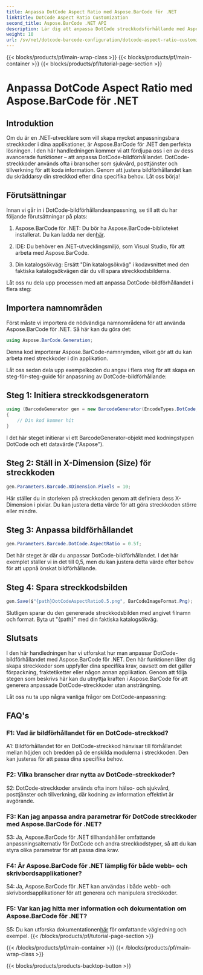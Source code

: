 ```yaml
---
title: Anpassa DotCode Aspect Ratio med Aspose.BarCode för .NET
linktitle: DotCode Aspect Ratio Customization
second_title: Aspose.BarCode .NET API
description: Lär dig att anpassa DotCode streckkodsförhållande med Aspose.BarCode för .NET. Skapa skräddarsydda streckkoder för dina applikationer utan ansträngning.
weight: 10
url: /sv/net/dotcode-barcode-configuration/dotcode-aspect-ratio-customization/
---
```


{{< blocks/products/pf/main-wrap-class >}}
{{< blocks/products/pf/main-container >}}
{{< blocks/products/pf/tutorial-page-section >}}

# Anpassa DotCode Aspect Ratio med Aspose.BarCode för .NET

## Introduktion

Om du är en .NET-utvecklare som vill skapa mycket anpassningsbara streckkoder i dina applikationer, är Aspose.BarCode för .NET den perfekta lösningen. I den här handledningen kommer vi att fördjupa oss i en av dess avancerade funktioner – att anpassa DotCode-bildförhållandet. DotCode-streckkoder används ofta i branscher som sjukvård, posttjänster och tillverkning för att koda information. Genom att justera bildförhållandet kan du skräddarsy din streckkod efter dina specifika behov. Låt oss börja!

## Förutsättningar

Innan vi går in i DotCode-bildförhållandeanpassning, se till att du har följande förutsättningar på plats:

1.  Aspose.BarCode för .NET: Du bör ha Aspose.BarCode-biblioteket installerat. Du kan ladda ner den[här](https://releases.aspose.com/barcode/net/).

2. IDE: Du behöver en .NET-utvecklingsmiljö, som Visual Studio, för att arbeta med Aspose.BarCode.

3. Din katalogsökväg: Ersätt "Din katalogsökväg" i kodavsnittet med den faktiska katalogsökvägen där du vill spara streckkodsbilderna.

Låt oss nu dela upp processen med att anpassa DotCode-bildförhållandet i flera steg:

## Importera namnområden

Först måste vi importera de nödvändiga namnområdena för att använda Aspose.BarCode för .NET. Så här kan du göra det:

```csharp
using Aspose.BarCode.Generation;
```

Denna kod importerar Aspose.BarCode-namnrymden, vilket gör att du kan arbeta med streckkoder i din applikation.

Låt oss sedan dela upp exempelkoden du angav i flera steg för att skapa en steg-för-steg-guide för anpassning av DotCode-bildförhållande:

## Steg 1: Initiera streckkodsgeneratorn

```csharp
using (BarcodeGenerator gen = new BarcodeGenerator(EncodeTypes.DotCode, "Aspose"))
{
    // Din kod kommer hit
}
```

I det här steget initierar vi ett BarcodeGenerator-objekt med kodningstypen DotCode och ett datavärde ("Aspose").

## Steg 2: Ställ in X-Dimension (Size) för streckkoden

```csharp
gen.Parameters.Barcode.XDimension.Pixels = 10;
```

Här ställer du in storleken på streckkoden genom att definiera dess X-Dimension i pixlar. Du kan justera detta värde för att göra streckkoden större eller mindre.

## Steg 3: Anpassa bildförhållandet

```csharp
gen.Parameters.Barcode.DotCode.AspectRatio = 0.5f;
```

Det här steget är där du anpassar DotCode-bildförhållandet. I det här exemplet ställer vi in det till 0,5, men du kan justera detta värde efter behov för att uppnå önskat bildförhållande.

## Steg 4: Spara streckkodsbilden

```csharp
gen.Save($"{path}DotCodeAspectRatio0.5.png", BarCodeImageFormat.Png);
```

Slutligen sparar du den genererade streckkodsbilden med angivet filnamn och format. Byta ut "{path}" med din faktiska katalogsökväg.

## Slutsats

I den här handledningen har vi utforskat hur man anpassar DotCode-bildförhållandet med Aspose.BarCode för .NET. Den här funktionen låter dig skapa streckkoder som uppfyller dina specifika krav, oavsett om det gäller förpackning, fraktetiketter eller någon annan applikation. Genom att följa stegen som beskrivs här kan du utnyttja kraften i Aspose.BarCode för att generera anpassade DotCode-streckkoder utan ansträngning.

Låt oss nu ta upp några vanliga frågor om DotCode-anpassning:

## FAQ's

### F1: Vad är bildförhållandet för en DotCode-streckkod?

A1: Bildförhållandet för en DotCode-streckkod hänvisar till förhållandet mellan höjden och bredden på de enskilda modulerna i streckkoden. Den kan justeras för att passa dina specifika behov.

### F2: Vilka branscher drar nytta av DotCode-streckkoder?

S2: DotCode-streckkoder används ofta inom hälso- och sjukvård, posttjänster och tillverkning, där kodning av information effektivt är avgörande.

### F3: Kan jag anpassa andra parametrar för DotCode streckkoder med Aspose.BarCode för .NET?

S3: Ja, Aspose.BarCode för .NET tillhandahåller omfattande anpassningsalternativ för DotCode och andra streckkodstyper, så att du kan styra olika parametrar för att passa dina krav.

### F4: Är Aspose.BarCode för .NET lämplig för både webb- och skrivbordsapplikationer?

S4: Ja, Aspose.BarCode för .NET kan användas i både webb- och skrivbordsapplikationer för att generera och manipulera streckkoder.

### F5: Var kan jag hitta mer information och dokumentation om Aspose.BarCode för .NET?

S5: Du kan utforska dokumentationen[här](https://reference.aspose.com/barcode/net/) för omfattande vägledning och exempel.
{{< /blocks/products/pf/tutorial-page-section >}}

{{< /blocks/products/pf/main-container >}}
{{< /blocks/products/pf/main-wrap-class >}}

{{< blocks/products/products-backtop-button >}}
